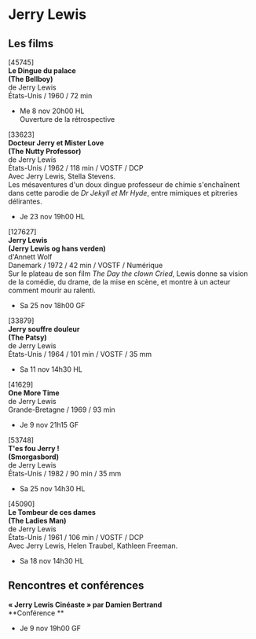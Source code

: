 # Jerry Lewis

## Les films

[45745]  
**Le Dingue du palace**  
**(The Bellboy)**  
de Jerry Lewis  
États-Unis / 1960 / 72 min

- Me 8 nov 20h00 HL  
Ouverture de la rétrospective

[33623]  
**Docteur Jerry et Mister Love**  
**(The Nutty Professor)**  
de Jerry Lewis  
États-Unis / 1962 / 118 min / VOSTF / DCP  
Avec Jerry Lewis, Stella Stevens.  
Les mésaventures d'un doux dingue professeur de chimie s'enchaînent dans cette parodie de _Dr Jekyll et Mr Hyde_, entre mimiques et pitreries délirantes.

- Je 23 nov 19h00 HL

[127627]  
**Jerry Lewis**  
**(Jerry Lewis og hans verden)**  
d'Annett Wolf  
Danemark / 1972 / 42 min / VOSTF / Numérique  
Sur le plateau de son film _The Day the clown Cried_, Lewis donne sa vision de la comédie, du drame, de la mise en scène, et montre à un acteur comment mourir au ralenti.

- Sa 25 nov 18h00 GF

[33879]  
**Jerry souffre douleur**  
**(The Patsy)**  
de Jerry Lewis  
États-Unis / 1964 / 101 min / VOSTF / 35 mm

- Sa 11 nov 14h30 HL

[41629]  
**One More Time**  
de Jerry Lewis  
Grande-Bretagne / 1969 / 93 min

- Je 9 nov 21h15 GF

[53748]  
**T'es fou Jerry !**  
**(Smorgasbord)**  
de Jerry Lewis  
États-Unis / 1982 / 90 min / 35 mm

- Sa 25 nov 14h30 HL

[45090]  
**Le Tombeur de ces dames**  
**(The Ladies Man)**  
de Jerry Lewis  
États-Unis / 1961 / 106 min / VOSTF / DCP  
Avec Jerry Lewis, Helen Traubel, Kathleen Freeman.

- Sa 18 nov 14h30 HL

## Rencontres et conférences

**« Jerry Lewis Cinéaste » par Damien Bertrand**  
**Conférence **

- Je 9 nov 19h00 GF

